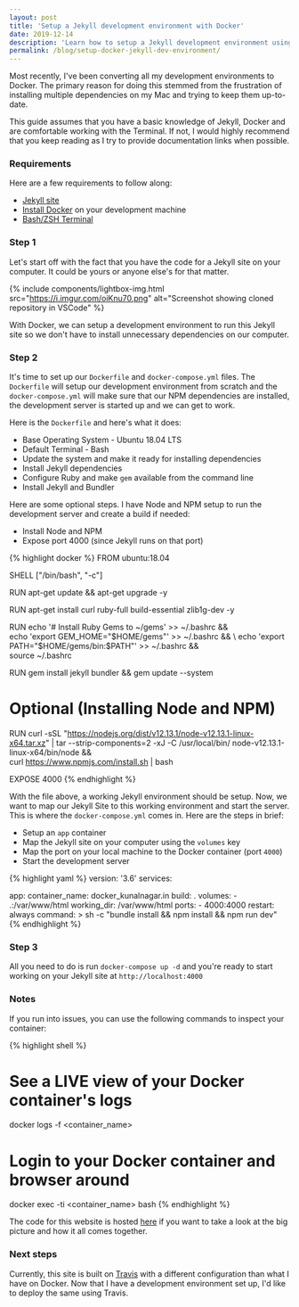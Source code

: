 ```yaml
---
layout: post
title: 'Setup a Jekyll development environment with Docker'
date: 2019-12-14
description: 'Learn how to setup a Jekyll development environment using Docker'
permalink: /blog/setup-docker-jekyll-dev-environment/
---
```


Most recently, I've been converting all my development environments to Docker. The primary reason for doing this stemmed from the frustration of installing multiple dependencies on my Mac and trying to keep them up-to-date.

This guide assumes that you have a basic knowledge of Jekyll, Docker and are comfortable working with the Terminal. If not, I would highly recommend that you keep reading as I try to provide documentation links when possible.

### Requirements

Here are a few requirements to follow along:

- [Jekyll site](https://github.com/kunalnagar/kunalnagar.in)
- [Install Docker](https://docs.docker.com/v17.09/engine/installation/) on your development machine
- [Bash/ZSH Terminal](<https://en.wikipedia.org/wiki/Bash_(Unix_shell)>)

### Step 1

Let's start off with the fact that you have the code for a Jekyll site on your computer. It could be yours or anyone else's for that matter.

{% include components/lightbox-img.html src="https://i.imgur.com/oiKnu70.png" alt="Screenshot showing cloned repository in VSCode" %}

With Docker, we can setup a development environment to run this Jekyll site so we don't have to install unnecessary dependencies on our computer.

### Step 2

It's time to set up our `Dockerfile` and `docker-compose.yml` files. The `Dockerfile` will setup our development environment from scratch and the `docker-compose.yml` will make sure that our NPM dependencies are installed, the development server is started up and we can get to work.

Here is the `Dockerfile` and here's what it does:

- Base Operating System - Ubuntu 18.04 LTS
- Default Terminal - Bash
- Update the system and make it ready for installing dependencies
- Install Jekyll dependencies
- Configure Ruby and make `gem` available from the command line
- Install Jekyll and Bundler

Here are some optional steps. I have Node and NPM setup to run the development server and create a build if needed:

- Install Node and NPM
- Expose port 4000 (since Jekyll runs on that port)

{% highlight docker %}
FROM ubuntu:18.04

SHELL ["/bin/bash", "-c"]

RUN apt-get update && apt-get upgrade -y

RUN apt-get install curl ruby-full build-essential zlib1g-dev -y

RUN echo '# Install Ruby Gems to ~/gems' >> ~/.bashrc && \
 echo 'export GEM_HOME="$HOME/gems"' >> ~/.bashrc && \
  echo 'export PATH="$HOME/gems/bin:\$PATH"' >> ~/.bashrc && \
 source ~/.bashrc

RUN gem install jekyll bundler && gem update --system

# Optional (Installing Node and NPM)

RUN curl -sSL "https://nodejs.org/dist/v12.13.1/node-v12.13.1-linux-x64.tar.xz" | tar --strip-components=2 -xJ -C /usr/local/bin/ node-v12.13.1-linux-x64/bin/node && \
 curl https://www.npmjs.com/install.sh | bash

EXPOSE 4000
{% endhighlight %}

With the file above, a working Jekyll environment should be setup. Now, we want to map our Jekyll Site to this working environment and start the server. This is where the `docker-compose.yml` comes in. Here are the steps in brief:

- Setup an `app` container
- Map the Jekyll site on your computer using the `volumes` key
- Map the port on your local machine to the Docker container (port `4000`)
- Start the development server

{% highlight yaml %}
version: '3.6'
services:

  app:
    container_name: docker_kunalnagar.in
    build: .
    volumes:
      - .:/var/www/html
    working_dir: /var/www/html
    ports:
      - 4000:4000
    restart: always
    command: >
      sh -c "bundle install &&
            npm install &&
            npm run dev"
{% endhighlight %}

### Step 3

All you need to do is run `docker-compose up -d` and you're ready to start working on your Jekyll site at `http://localhost:4000`

### Notes

If you run into issues, you can use the following commands to inspect your container:

{% highlight shell %}
# See a LIVE view of your Docker container's logs
docker logs -f <container_name>

# Login to your Docker container and browser around
docker exec -ti <container_name> bash
{% endhighlight %}

The code for this website is hosted [here](https://github.com/kunalnagar/kunalnagar.in) if you want to take a look at the big picture and how it all comes together.

### Next steps

Currently, this site is built on [Travis](https://travis-ci.com/kunalnagar/kunalnagar.in) with a different configuration than what I have on Docker. Now that I have a development environment set up, I'd like to deploy the same using Travis.
